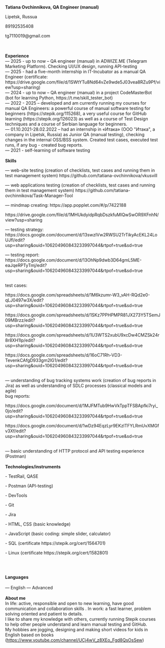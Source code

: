 <b>Tatiana Ovchinnikova, QA Engineer (manual) </b>
<p> Lipetsk, Russua </p>
<p> 89192535408 </p>
<p> tg7110019@gmail.com </p>

<br />

<br />
<b>Experience</b>
<br />
— 2025 - up to now – QA engineer (manual) in ADWIZE.ME (Telegram Marketing Platform). Checking UI/UX design, running API-testing 
<br />
— 2025 - had a five-month internship in IT-Incubator as a manual QA Engineer (certificate: https://drive.google.com/file/d/1SWtYTu8Nd64vZe9wde5J03vea8RZu9Pf/view?usp=sharing) 
<br />
— 2024 - up to now – QA engineer (manual) in a project CodeMasterBot (bot for learning Python, https://t.me/skill_tester_bot)
<br />
— 2022 - 2025 – developed and am currently running my courses for manual QA Engineers: a powerful course of manual software testing for beginners (https://stepik.org/115268), a very useful course for GitHub learning (https://stepik.org/126023) as well as a course of Test Design techniques and a course of Serbian language for beginners.  
<br />
— 01.10.2021-28.02.2022 – had an internship in «Итака» (ООО "Итака", a company in Lipetsk, Russia) as Junior QA (manual testing), checking changes in the internal OSS/BSS system. Created test cases, executed test runs, if any bug - created bug reports.
<br />
— 2021 - self-learning of software testing

<br />

<br />
<b>Skills</b>
<br />
<p>— web-site testing (creation of checklists,  test cases  and running  them in test management system) https://github.com/tatiana-ovchinnikova/vkusvill</p>
<p>— web applications testing (creation of checklists,  test cases  and running  them in test management system) https://github.com/tatiana-ovchinnikova/Task-Manager-Tool</p>
<p>— mindmap creating: https://app.popplet.com/#/p/7422188  </p>
  <p>https://drive.google.com/file/d/1MHUkdyidpRqbDszkfuMlQwSwOR9XFnhN/view?usp=sharing  </p>
<p>— testing strategy: https://docs.google.com/document/d/13swzIVw2RWSU2TrTikyAcEKL24LoUJfl/edit?usp=sharing&ouid=106204960843233997044&rtpof=true&sd=true </p>
<p>— testing report: https://docs.google.com/document/d/13OhNp9dwb3D64gmL5ME-eaJqeRPTyTmj/edit?usp=sharing&ouid=106204960843233997044&rtpof=true&sd=true </p>
<br />
test cases:
<p> https://docs.google.com/spreadsheets/d/1M6kzumr-W3_vAH-RQd2e0-qLJ0497w3X/edit?usp=sharing&ouid=106204960843233997044&rtpof=true&sd=true </p>
<p> https://docs.google.com/spreadsheets/d/1SKz7PPHPMPR81JX273Y5TSemJ09MBrzz/edit?usp=sharing&ouid=106204960843233997044&rtpof=true&sd=true </p>
<p> https://docs.google.com/spreadsheets/d/1U3WTS2xubU9xcDw4CMZSk24r8r8XH1Ip/edit?usp=sharing&ouid=106204960843233997044&rtpof=true&sd=true </p>
<p> https://docs.google.com/spreadsheets/d/16oC71Rh-VD3-TevenkCAfgD933gm2lG1/edit?usp=sharing&ouid=106204960843233997044&rtpof=true&sd=true </p>
<br />
— understanding of bug tracking systems work (creation of bug reports in Jira) as well as understanding of SDLC processes (classical models and agile)
<br />
bug reports:
<p> https://docs.google.com/document/d/1MJFMTub9HwVkTppTFSBApfki7ryi_0jo/edit?usp=sharing&ouid=106204960843233997044&rtpof=true&sd=true </p>
<p> https://docs.google.com/document/d/1wDz94EqzLyr9EKzlTFYLRmUvXMGfv3Xf/edit?usp=sharing&ouid=106204960843233997044&rtpof=true&sd=true </p>

<br />
— basic understanding of HTTP protocol and API testing experience (Postman)
<br />
<br />
<b>Technologies/instruments</b>
<br />
<p>-	TestRail, QASE </p>
<p>-	Postman (API-testing)</p>
<p>-	DevTools </p>
<p>-	Git </p>
<p>-	Jira </p>
<p>-	HTML, CSS (basic knowledge)</p>
<p>-	JavaScript (basic coding: simple slider, calculator)</p>
<p>-	SQL (certificate https://stepik.org/cert/1564701)</p>
<p>-	Linux (certificate https://stepik.org/cert/1582801)</p>

<br />
<br />

<b>Languages</b>  
<br />
— English — Advanced
<br />
<br />
<b>About me</b>
<br />
In life: active, responsible and open to new learning, have good communication and collaboration skills .
In work: a fast learner, problem solving oriented and patient to details.
<br />
I like to share my knowledge with others, currently running Stepik courses to help other people understand and learn manual testing and GitHub.
<br />
My hobbies are jogging, designing and making short videos for kids in English based on books (https://www.youtube.com/channel/UCj4wV_z8XEo_Fgd8QsOsSew) 

      
<!-- TODO-IST:END -->
